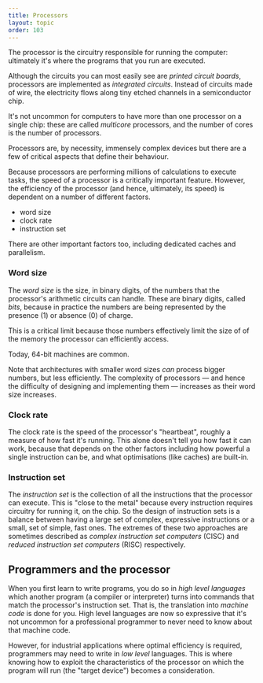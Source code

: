 ```yaml
---
title: Processors
layout: topic
order: 103
---
```


The processor is the circuitry responsible for running the computer: ultimately
it's where the programs that you run are executed.

Although the circuits you can most easily see are _printed circuit boards_,
processors are implemented as _integrated circuits_. Instead of circuits made
of wire, the electricity flows along tiny etched channels in a semiconductor
chip.

It's not uncommon for computers to have more than one processor on a single
chip: these are called _multicore_ processors, and the number of cores is the
number of processors.

Processors are, by necessity, immensely complex devices but there are a few
of critical aspects that define their behaviour.

Because processors are performing millions of calculations to execute tasks, the
speed of a processor is a critically important feature. However, the efficiency
of the processor (and hence, ultimately, its speed) is dependent on a number of
different factors.

* word size
* clock rate
* instruction set

There are other important factors too, including dedicated caches and
parallelism.

### Word size

The _word size_ is the size, in binary digits, of the numbers that the
processor's arithmetic circuits can handle. These are binary digits, called
_bits_, because in practice the numbers are being represented by the presence
(1) or absence (0) of charge.

This is a critical limit because those numbers effectively limit the size of
of the memory the processor can efficiently access.

Today, 64-bit machines are common.

Note that architectures with smaller word sizes _can_ process bigger numbers,
but less efficiently. The complexity of processors — and hence the difficulty
of designing and implementing them — increases as their word size increases.

### Clock rate

The clock rate is the speed of the processor's "heartbeat", roughly
a measure of how fast it's running. This alone doesn't tell you how fast it can
work, because that depends on the other factors including how powerful a
single instruction can be, and what optimisations (like caches) are built-in.

### Instruction set

The _instruction set_ is the collection of all the instructions that the
processor can execute. This is "close to the metal" because every instruction
requires circuitry for running it, on the chip. So the design of
instruction sets is a balance between having a large set of complex,
expressive instructions or a small, set of simple, fast ones. The extremes of
these two approaches are sometimes described as
_complex instruction set computers_ (CISC) and 
_reduced instruction set computers_ (RISC) respectively.


## Programmers and the processor

When you first learn to write programs, you do so in _high level languages_
which another program (a compiler or interpreter) turns into commands that
match the processor's instruction set. That is, the translation into _machine
code_ is done for you. High level languages are now so expressive that it's not
uncommon for a professional programmer to never need to know about that machine
code.

However, for industrial applications where optimal efficiency is required,
programmers may need to write in _low level_ languages. This is where knowing
how to exploit the characteristics of the processor on which the program will
run (the "target device") becomes a consideration.

